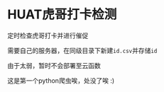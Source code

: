 # HUAT虎哥打卡检测
定时检查虎哥打卡并进行催促

需要自己的服务器，在同级目录下新建``id.csv``并存储``id``

由于太弱，暂时不会部署至云函数

这是第一个python爬虫唉，处没了唉 :)
